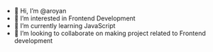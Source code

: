 - 👋 Hi, I’m @aroyan
- 👀 I’m interested in Frontend Development
- 🌱 I’m currently learning JavaScript
- 💞️ I’m looking to collaborate on making project related to Frontend development
